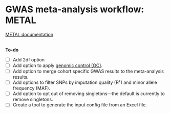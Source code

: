 # GWAS meta-analysis workflow: METAL
[METAL documentation](https://genome.sph.umich.edu/wiki/METAL_Documentation)<br><br>



**To-do**
- [ ] Add 2df option
- [ ] Add option to apply [genomic control (GC)](https://en.wikipedia.org/wiki/Genomic_control).
- [ ] Add option to merge cohort specific GWAS results to the meta-analysis results.
- [ ] Add options to filter SNPs by imputation quality (R²) and minor allele frequency (MAF).
- [ ] Add option to opt out of removing singletons—the default is currently to remove singletons. 
- [ ] Create a tool to generate the input config file from an Excel file. 
